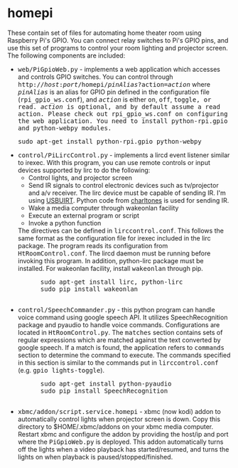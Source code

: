 homepi
======

These contain set of files for automating home theater room using Raspberry Pi's GPIO. 
You can connect relay switches to Pi's GPIO pins, and use this set of programs to 
control your room lighting and projector screen. The following components are included:
<ul>
  <li>
    <samp>web/PiGpioWeb.py</samp> - implements a web application which accesses and controls GPIO switches. 
    You can control through <samp>http://<i>host</i>:<i>port</i>/homepi/<i>pinAlias</i>?action=<i>action</i></samp> 
    where <samp><i>pinAlias</i></samp> is an alias for GPIO pin defined in the configuration file 
    (<samp>rpi_gpio_ws.conf</samp>), and <samp><i>action</i></samp> is either <samp>on</samp>, <samp>off</samp>, 
    <samp>toggle</sampe>, or <samp>read</samp>. <samp><i>action</i></samp> is optional, and by default assume a
    <samp>read</samp> action. Please check out <samp>rpi_gpio_ws.conf</samp> on configuring the web application. 
    You need to install python-rpi.gpio and python-webpy modules.
    <pre>sudo apt-get install python-rpi.gpio python-webpy</pre>
  </li>
  <li>
    <samp>control/PiLircControl.py</samp> - implements a lircd event listener similar to irexec. With this program, you
    can use remote controls or input devices supported by lirc to do the following:
    <ul>
      <li>Control lights, and projector screen</li>
      <li>
          Send IR signals to control electronic devices such as tv/projector and a/v receiver.
          The lirc device must be capable of sending IR. I'm using <a href=http://www.usbuirt.com>USBUIRT</a>.
          Python code from <a href="https://bitbucket.org/charltones/python-lirc/src/77f4a9c67512/python-irsend.py">
          charltones</a> is used for sending IR.
      </li>
      <li>Wake a media computer through wakeonlan facility</li>
      <li>Execute an external program or script</li>
      <li>Invoke a python function</li>
    </ul>
    The directives can be defined in <samp>lirccontrol.conf</samp>. This follows the same format as the
    configuration file for irexec included in the lirc package. The program reads its configuration from 
    <samp>HtRoomControl.conf</samp>. The lircd daemon must be running before invoking this program. In addition, python-lirc
    package must be installed. For wakeonlan facility, install <samp>wakeonlan</samp> through pip.
    <pre>
      sudo apt-get install lirc, python-lirc
      sudo pip install wakeonlan
    </pre>
  </li>
  <li>
    <samp>control/SpeechCommander.py</samp> - this python program can handle voice command using google speech API.
    It utilizes SpeechRecognition package and pyaudio to handle voice commands. Configurations are located in
    <samp>HtRoomControl.py</samp>. The <samp>matches</samp> section contains sets of regular expressions which
    are matched against the text converted by google speech. If a match is found, the application refers to
    <samp>commands</samp> section to determine the command to execute. The commands specified in this section
    is similar to the commands put in <samp>lirccontrol.conf</samp> (e.g. <samp>gpio lights-toggle</samp>).
    <pre>
      sudo apt-get install python-pyaudio
      sudo pip install SpeechRecognition
    </pre>
  </li>
  <li>
    <samp>xbmc/addon/script.service.homepi</samp> - xbmc (now kodi) addon to automatically control lights when projector
    screen is down. Copy this directory to $HOME/.xbmc/addons on your xbmc media computer. Restart xbmc and configure the
    addon by providing the host/ip and port where the <samp>PiGpioWeb.py</samp> is deployed. This addon automatically turns off
    the lights when a video playback has started/resumed, and turns the lights on when playback is paused/stopped/finished.
  </li>
</ul>
